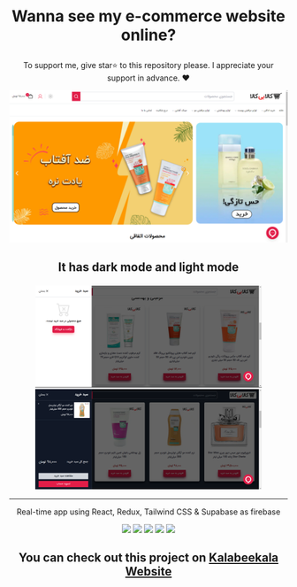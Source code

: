 # <p align="center">Wanna see my e-commerce website online?</p>
<p align="center">To support me, give star⭐ to this repository please.
I appreciate your support in advance. ❤</p>
<img src="public/images/readme/img (0).png"/>

## <p align="center">It has dark mode and light mode</p>

<section width="100%" display="flex" align="center" justify-content="center" gap="2rem">
<img src="public/images/readme/img (3).png" width="410"/>
<img src="public/images/readme/img (6).png" width="410"/>
</section>

<hr/>

<p align="center">Real-time app using React, Redux, Tailwind CSS & Supabase as firebase</p>
<section width="100%" display="flex" align="center" justify-content="center" gap="2rem">
<img src="https://img.shields.io/badge/React-20232A?style=for-the-badge&logo=react&logoColor=61DAFB"/>
<img src="https://img.shields.io/badge/Redux-593D88?style=for-the-badge&logo=redux&logoColor=white"/>
<img src="https://img.shields.io/badge/Vite-B73BFE?style=for-the-badge&logo=vite&logoColor=FFD62E"/>
<img src="https://img.shields.io/badge/Supabase-181818?style=for-the-badge&logo=supabase&logoColor=white"/>
<img src="https://img.shields.io/badge/Tailwind_CSS-38B2AC?style=for-the-badge&logo=tailwind-css&logoColor=white"/>
</section>

## <p align="center">You can check out this project on [Kalabeekala Website](https://kalabeekala.iran.liara.run/)</p>




